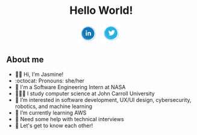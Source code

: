 <div align="center">
  <h1>Hello World!</h1>
</div>

<p align='center'> 
<a href="https://www.linkedin.com/in/jasmine-nelson/"><img height="50" src="https://github.com/jasminehn/jasminehn/blob/main/icons/linkedin%20icon.png?raw=true"></a>&nbsp;&nbsp;
<a href="https://twitter.com/JasOverFlow"><img height="50" src="https://github.com/jasminehn/jasminehn/blob/main/icons/twitter%20icon.png?raw=true"></a>&nbsp;&nbsp;
</p>

## About me
- 👋🏾 Hi, I'm Jasmine!
- :octocat: Pronouns: she/her
- 🚀 I'm a Software Engineering Intern at NASA
- 👩🏾‍💻 I study computer science at John Carroll University
- 👀 I’m interested in software development, UX/UI design, cybersecurity, robotics, and machine learning
- 🌱 I’m currently learning AWS
- 🤔 Need some help with technical interviews
- 💭 Let's get to know each other!

<!---
jasminehn/jasminehn is a ✨ special ✨ repository because its `README.md` (this file) appears on your GitHub profile.
You can click the Preview link to take a look at your changes.
--->
